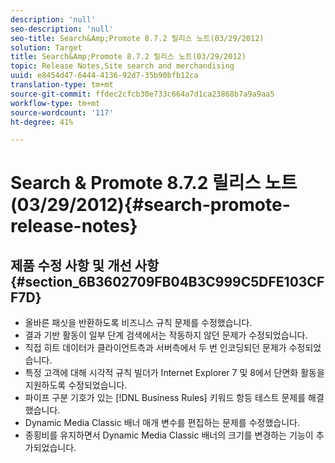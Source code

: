 ```yaml
---
description: 'null'
seo-description: 'null'
seo-title: Search&Amp;Promote 8.7.2 릴리스 노트(03/29/2012)
solution: Target
title: Search&Amp;Promote 8.7.2 릴리스 노트(03/29/2012)
topic: Release Notes,Site search and merchandising
uuid: e8454d47-6444-4136-92d7-35b90bfb12ca
translation-type: tm+mt
source-git-commit: ffdec2cfcb30e733c664a7d1ca23868b7a9a9aa5
workflow-type: tm+mt
source-wordcount: '117'
ht-degree: 41%

---
```



# Search &amp; Promote 8.7.2 릴리스 노트(03/29/2012){#search-promote-release-notes}

## 제품 수정 사항 및 개선 사항 {#section_6B3602709FB04B3C999C5DFE103CFF7D}

* 올바른 패싯을 반환하도록 비즈니스 규칙 문제를 수정했습니다.
* 결과 기반 활동이 일부 단계 검색에서는 작동하지 않던 문제가 수정되었습니다.
* 직접 히트 데이터가 클라이언트측과 서버측에서 두 번 인코딩되던 문제가 수정되었습니다.
* 특정 고객에 대해 시각적 규칙 빌더가 Internet Explorer 7 및 8에서 단면화 활동을 지원하도록 수정되었습니다.
* 파이프 구분 기호가 있는 [!DNL Business Rules] 키워드 항등 테스트 문제를 해결했습니다.
* Dynamic Media Classic 배너 매개 변수를 편집하는 문제를 수정했습니다.
* 종횡비를 유지하면서 Dynamic Media Classic 배너의 크기를 변경하는 기능이 추가되었습니다.

